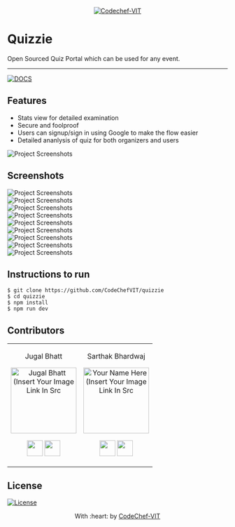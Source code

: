 <p align="center"><a href="http://www.codechefvit.com" target="_blank"><img src="https://s3.amazonaws.com/codechef_shared/sites/all/themes/abessive/logo-3.png" title="CodeChef-VIT" alt="Codechef-VIT"></a>
</p>

# Quizzie

Open Sourced Quiz Portal which can be used for any event.

---
[![DOCS](https://img.shields.io/badge/Documentation-see%20docs-green?style=flat-square&logo=appveyor)](https://documenter.getpostman.com/view/10968840/SzzoZF12)




## Features
- Stats view for detailed examination
- Secure and foolproof
- Users can signup/sign in using Google to make the flow easier
- Detailed ananlysis of quiz for both organizers and users


<img src="https://photos.app.goo.gl/wdjjC4oix3Pghren7.png" alt="Project Screenshots">

## Screenshots
<img src="https://i.ibb.co/1Q0D9vX/home-screen.png" alt="Project Screenshots">

<br>
<img src="https://i.ibb.co/T14Nz0Y/Create-quiz.png" alt="Project Screenshots">
<br>
<img src="https://i.ibb.co/WBDvYdq/Screenshot-101.png" alt="Project Screenshots">
<br>
<img src="https://i.ibb.co/jVY4mfc/Screenshot-94.png" alt="Project Screenshots">
<br>
<img src="https://i.ibb.co/VxDMtwh/Screenshot-95.png" alt="Project Screenshots">
<br>
<img src="https://i.ibb.co/NYJKsLX/Screenshot-96.png" alt="Project Screenshots">
<br>
<img src="https://i.ibb.co/nbLLq0s/Screenshot-97.png" alt="Project Screenshots">
<br>
<img src="https://i.ibb.co/Xt1R8rY/Screenshot-98.png" alt="Project Screenshots">
<br>
<img src="https://i.ibb.co/X7JjhYG/Screenshot-100.png" alt="Project Screenshots">
<br>

## Instructions to run

```
$ git clone https://github.com/CodeChefVIT/quizzie
$ cd quizzie
$ npm install
$ npm run dev
```

## Contributors
<table>
<tr align="center">


<td>

Jugal Bhatt

<p align="center">
<img src = "https://i.ibb.co/ncMD01G/Jugal-Bhatt.jpg" width="150" height="150" alt="Jugal Bhatt (Insert Your Image Link In Src">
</p>
<p align="center">
<a href = "https://github.com/jugaldb"><img src = "http://www.iconninja.com/files/241/825/211/round-collaboration-social-github-code-circle-network-icon.svg" width="36" height = "36"/></a>
<a href = "https://www.linkedin.com/in/jugal-bhatt14/">
<img src = "http://www.iconninja.com/files/863/607/751/network-linkedin-social-connection-circular-circle-media-icon.svg" width="36" height="36"/>
</a>
</p>
</td>


<td>

Sarthak Bhardwaj

<p align="center">
<img src = "https://avatars0.githubusercontent.com/u/28906009?s=400&u=5e6a38b0cf9a63bab372c98d2e4ed9029939ca61&v=4" width="150" height="150" alt="Your Name Here (Insert Your Image Link In Src">
</p>
<p align="center">
<a href = "https://github.com/Sarthakbh321"><img src = "http://www.iconninja.com/files/241/825/211/round-collaboration-social-github-code-circle-network-icon.svg" width="36" height = "36"/></a>
<a href = "https://www.linkedin.com/in/sarthak-bharadwaj-8552b5110/">
<img src = "http://www.iconninja.com/files/863/607/751/network-linkedin-social-connection-circular-circle-media-icon.svg" width="36" height="36"/>
</a>
</p>
</td>




</tr>
  </table>

## License

[![License](http://img.shields.io/:license-mit-blue.svg?style=flat-square)](http://badges.mit-license.org)

<p align="center">
	With :heart: by <a href="http://www.codechefvit.com" target="_blank">CodeChef-VIT</a>
</p>
